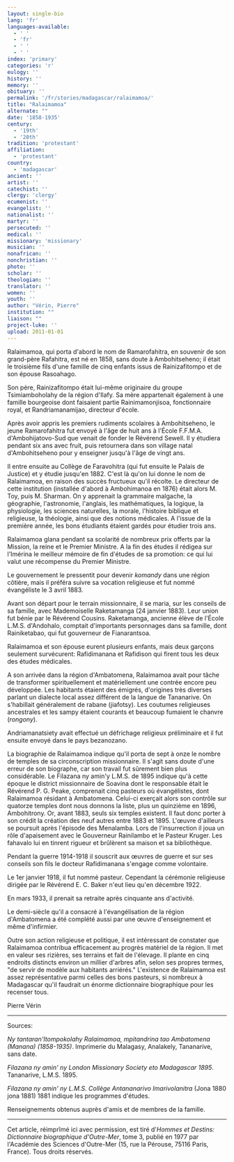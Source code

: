 ```yaml
---
layout: single-bio
lang: 'fr'
languages-available:
  - ' '
  - 'fr'
  - ' '
  - ' '
index: 'primary'
categories: 'r'
eulogy: ''
history: ''
memory: ''
obituary: ''
permalink: '/fr/stories/madagascar/ralaimamoa/'
title: "Ralaimamoa"
alternate: ""
date: '1858-1935'
century:
  - '19th'
  - '20th'
tradition: 'protestant'
affiliation:
  - 'protestant'
country:
  - 'madagascar'
ancient: ''
artist: ''
catechist: ''
clergy: 'clergy'
ecumenist: ''
evangelist: ''
nationalist: ''
martyr: ''
persecuted: ''
medical: ''
missionary: 'missionary'
musician: ''
nonafrican: ''
nonchristian: ''
photo: ''
scholar: ''
theologian: ''
translator: ''
women: ''
youth: ''
author: "Vérin, Pierre"
institution: ""
liaison: ""
project-luke: ''
upload: 2011-01-01
---
```




Ralaimamoa, qui porta d'abord le nom de Ramarofahitra, en souvenir de son grand-père Rafahitra, est né en 1858, sans doute à Ambohitseheno; il était le troisième fils d'une famille de cinq enfants issus de Rainizafitompo et de son épouse Rasoahago.

Son père, Rainizafitompo était lui-même originaire du groupe Tsimiamboholahy de la région d'Ilafy. Sa mère appartenait également à une famille bourgeoise dont faisaient partie Rainimamonjisoa, fonctionnaire royal, et Randriamanamijao, directeur d'école.

Après avoir appris les premiers rudiments scolaires à Ambohitseheno, le jeune Ramarofahitra fut envoyé à l'âge de huit ans à l'École F.F.M.A. d'Ambohijatovo-Sud que venait de fonder le Révérend Sewell. Il y étudiera pendant six ans avec fruit, puis retournera dans son village natal d'Ambohitseheno pour y enseigner jusqu'à l'âge de vingt ans.

Il entre ensuite au Collège de Faravohitra (qui fut ensuite le Palais de Justice) et y étudie jusqu'en 1882. C'est là qu'on lui donne le nom de Ralaimamoa, en raison des succès fructueux qu'il récolte. Le directeur de cette institution (installée d'abord à Ambohimanoa en 1876) était alors M. Toy, puis M. Sharman. On y apprenait la grammaire malgache, la géographie, l'astronomie, l'anglais, les mathématiques, la logique, la physiologie, les sciences naturelles, la morale, l'histoire biblique et religieuse, la théologie, ainsi que des notions médicales. A l'issue de la première année, les bons étudiants étaient gardés pour étudier trois ans.

Ralaimamoa glana pendant sa scolarité de nombreux prix offerts par la Mission, la reine et le Premier Ministre. A la fin des études il rédigea sur l'Imérina le meilleur mémoire de fin d'études de sa promotion: ce qui lui valut une récompense du Premier Ministre.

Le gouvernement le pressentit pour devenir *komandy* dans une région côtière, mais il préféra suivre sa vocation religieuse et fut nommé évangéliste le 3 avril 1883.

Avant son départ pour le terrain missionnaire, il se maria, sur les conseils de sa famille, avec Mademoiselle Raketamanga (24 janvier 1883). Leur union fut bénie par le Révérend Cousins. Raketamanga, ancienne élève de l'École L.M.S. d'Andohalo, comptait d'importants personnages dans sa famille, dont Rainiketabao, qui fut gouverneur de Fianarantsoa.

Ralaimamoa et son épouse eurent plusieurs enfants, mais deux garçons seulement survécurent: Rafidimanana et Rafidison qui firent tous les deux des études médicales.

A son arrivée dans la région d'Ambatomena, Ralaimamoa avait pour tâche de transformer spirituellement et matériellement une contrée encore peu développée. Les habitants étaient des émigrés, d'origines très diverses parlant un dialecte local assez différent de la langue de Tananarive. On s'habillait généralement de rabane (jiafotsy). Les coutumes religieuses ancestrales et les sampy étaient courants et beaucoup fumaient le chanvre (*rongony*).

Andriamanatsiety avait effectué un défrichage religieux préliminaire et il fut ensuite envoyé dans le pays bezanozano.

La biographie de Ralaimamoa indique qu'il porta de sept à onze le nombre de temples de sa circonscription missionnaire. Il s'agit sans doute d'une erreur de son biographe, car son travail fut sûrement bien plus considérable. Le Filazana ny amin'y L.M.S. de 1895 indique qu'à cette époque le district missionnaire de Soavina dont le responsable était le Révérend P. G. Peake, comprenait cinq pasteurs où évangélistes, dont Ralaimamoa résidant à Ambatomena. Celui-ci exerçait alors son contrôle sur quatorze temples dont nous donnons la liste, plus un quinzième en 1896, Ambohitrony. Or, avant 1883, seuls six temples existent. Il faut donc porter à son crédit la création des neuf autres entre 1883 et 1895. L'œuvre d'ailleurs se poursuit après l'épisode des Menalamba. Lors de l'insurrection il joua un rôle d'apaisement avec le Gouverneur Rainilambo et le Pasteur Kruger. Les fahavalo lui en tinrent rigueur et brûlèrent sa maison et sa bibliothèque.

Pendant la guerre 1914-1918 il souscrit aux œuvres de guerre et sur ses conseils son fils le docteur Rafidimanana s'engage comme volontaire.

Le 1er janvier 1918, il fut nommé pasteur. Cependant la cérémonie religieuse dirigée par le Révérend E. C. Baker n'eut lieu qu'en décembre 1922.

En mars 1933, il prenait sa retraite après cinquante ans d'activité.

Le demi-siècle qu'il a consacré à l'évangélisation de la région d'Ambatomena a été complété aussi par une œuvre d'enseignement et même d'infirmier.

Outre son action religieuse et politique, il est intéressant de constater que Ralaimamoa contribua efficacement au progrès matériel de la région. Il met en valeur ses rizières, ses terrains et fait de l'élevage. Il plante en cinq endroits distincts environ un millier d'arbres afin, selon ses propres termes, "de servir de modèle aux habitants arriérés." L'existence de Ralaimamoa est assez représentative parmi celles des bons pasteurs, si nombreux à Madagascar qu'il faudrait un énorme dictionnaire biographique pour les recenser tous.

Pierre Vérin

---

Sources:

*Ny tantaran'Itompokolahy Ralaimamoa, mpitandrina tao Ambatomena (Manana) (1858-1935)*. Imprimerie du Malagasy, Analakely, Tananarive, sans date.

*Filazana ny amin' ny London Missionary Society eto Madagascar 1895*. Tananarive, L.M.S. 1895.

*Filazana ny amin' ny L.M.S. Collège Antananarivo Imarivolanitra* (Jona 1880 jona 1881) 1881 indique les programmes d'études.

Renseignements obtenus auprès d'amis et de membres de la famille.

---

Cet article, réimprîmé ici avec permission, est tiré d'*Hommes et Destins: Dictionnaire biographique d'Outre-Mer*, tome 3, publié en 1977 par l'Académie des Sciences d'Outre-Mer (15, rue la Pérouse, 75116 Paris, France). Tous droits réservés.
